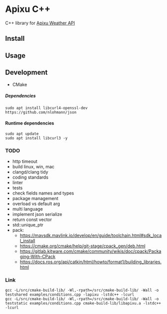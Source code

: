 # Apixu C++

C++ library for [Apixu Weather API](https://www.apixu.com/api.aspx)

## Install

## Usage

## Development
* CMake

##### Dependencies
```
sudo apt install libcurl4-openssl-dev
https://github.com/nlohmann/json
```

#### Runtime dependencies
```
sudo apt update
sudo apt install libcurl3 -y
```

### TODO
- http timeout
- build linux, win, mac
- clangd/clang tidy
- coding standards
- linter
- tests
- check fields names and types
- package management
- overload vs default arg
- multi language
- implement json serialize
- return const vector
- std::unique_ptr
- pack:
    - https://mavsdk.mavlink.io/develop/en/guide/toolchain.html#sdk_local_install
    - https://cmake.org/cmake/help/git-stage/cpack_gen/deb.html
    - https://gitlab.kitware.com/cmake/community/wikis/doc/cpack/Packaging-With-CPack
    - https://docs.ros.org/api/catkin/html/howto/format1/building_libraries.html

### Link
```
gcc -L/src/cmake-build-lib/ -Wl,-rpath=/src/cmake-build-lib/ -Wall -o testshared examples/conditions.cpp -lapixu -lstdc++ -lcurl
gcc -L/src/cmake-build-lib/ -Wl,-rpath=/src/cmake-build-lib/ -Wall -o teststatic examples/conditions.cpp cmake-build-lib/libapixu.a -lstdc++ -lcurl
```
